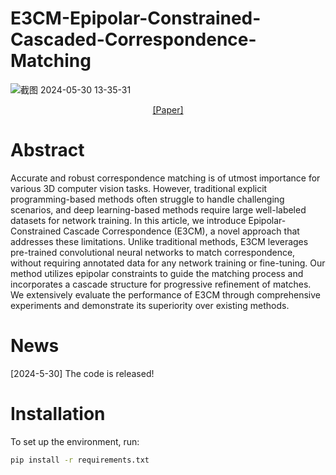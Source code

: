 # E3CM-Epipolar-Constrained-Cascaded-Correspondence-Matching


![截图 2024-05-30 13-35-31](https://github.com/bobojiang26/E3CM-Epipolar-Constrained-Cascaded-Correspondence-Matching/assets/91231457/cd3c79fa-df6a-40e0-9509-9ffc31b02e24)

<p align="center">
  <a href="https://arxiv.org/pdf/2308.16555">[Paper]</a>
</p>



# Abstract

Accurate and robust correspondence matching is of utmost importance for various 3D computer vision tasks. However, traditional explicit programming-based methods often struggle to handle challenging scenarios, and deep learning-based methods require large well-labeled datasets for network training. In this article, we introduce Epipolar-Constrained Cascade Correspondence (E3CM), a novel approach that addresses these limitations. Unlike traditional methods, E3CM leverages pre-trained convolutional neural networks to match correspondence, without requiring annotated data for any network training or fine-tuning. Our method utilizes epipolar constraints to guide the matching process and incorporates a cascade structure for progressive refinement of matches. We extensively evaluate the performance of E3CM through comprehensive experiments and demonstrate its superiority over existing methods.

# News
[2024-5-30] The code is released!

# Installation
To set up the environment, run:

```sh
pip install -r requirements.txt
